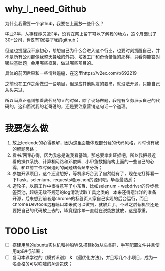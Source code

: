 # why_I_need_Github
为什么我需要一个github，我要在上面放一些什么？

毕业3年，从事程序员近2年，没有在网上留下可以了解我的地方，这个月面试了30+公司，也仅有1家要了我的github；

但这也提醒我不忘初心，想想自己为什么会进入这个行业，也要时刻提醒自己，并不是所有公司都像我整天接触的外包、垃圾工厂和奇奇怪怪的那样，只看你能答对哪些基础题，会用哪些框架，做过哪些项目的。

具体的前因后果和一些情绪逼逼，在这里https://v2ex.com/t/692219

之前也在工作之余做过一些项目，但是应其他队友的要求，就没法开源，只能自己从头来过，

所以当真正遇到想看我代码的人的时候，除了现场做题，我是有义务展示自己的代码的，这和面试我的老哥说的，还是要注意营销这句话一个道理。

# 我要怎么做
1. 放上leetcode的心得题解，因为这里面能体现部分我的代码风格，同时也有我的解题思路；
2. 看书/网课心得，因为我总是说我看基础，那总要拿出证据吧，所以我把最近看的操作系统、计算机网路和邓俊辉、小甲鱼数据结构上面的一些自己的心得，和以前工作时候遇到的问题结合起来分析；
3. 参加开源项目，这个还没想好，等机缘巧合到了自然就有了，现在先打算看一下flask、selenium、requests和python的源码吧，毕竟最熟悉；
4. 造轮子，以前工作中很得意写了小东西，比如selenium - webdriver的异步标签页池，超级无敌不规范的log清洗读取工具之类的，本来还得意洋洋的准备开源，后来想到前者是chrome的标签页人家自己实现的后台运行，而且chrome Devtools远程端口本来就可以做到，就放弃了。不过之后有机会还是要把自己的代码放上去的，毕竟程序羊一直就在说能放就放，这是尊重。

# TODO List
- [ ] 搭建用我的ubuntu实体机和神船WSL搭建k8s从头集群，手写配置文件并且使用api进行部署；
- [ ] 复习本课学过的《模式识别》 & 《最优化方法》，并且写几个小项目，成为一名合格的可以吹嘘的AI调包侠；
